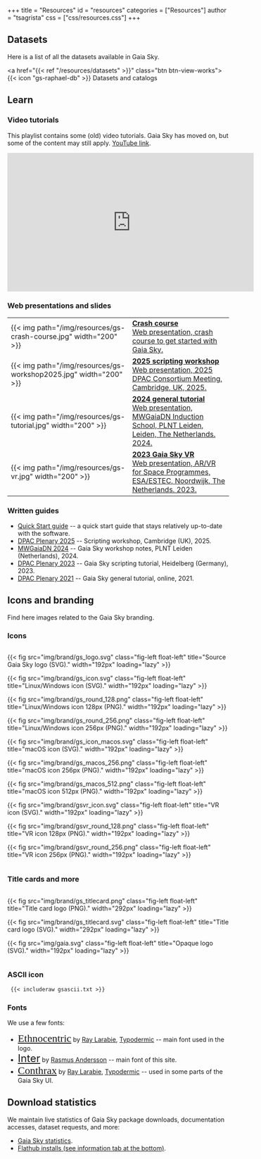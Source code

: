 +++
title = "Resources"
id = "resources"
categories = ["Resources"]
author = "tsagrista"
css = ["css/resources.css"]
+++

## Datasets

Here is a list of all the datasets available in Gaia Sky.

<a href="{{< ref "/resources/datasets" >}}" class="btn btn-view-works">{{< icon "gs-raphael-db" >}} Datasets and catalogs</a>

## Learn

### Video tutorials

This playlist contains some (old) video tutorials. Gaia Sky has moved on, but some of the content may still apply. [YouTube link](https://www.youtube.com/playlist?list=PLDZ2SS9VxN5sKQUO_60Eceuft9M1OQogE).

<iframe width="560" height="315" src="https://www.youtube.com/embed/videoseries?si=X3mMDW_VW6tMqhtg&amp;list=PLDZ2SS9VxN5sKQUO_60Eceuft9M1OQogE" title="YouTube video player" frameborder="0" allow="accelerometer; autoplay; clipboard-write; encrypted-media; gyroscope; picture-in-picture; web-share" referrerpolicy="strict-origin-when-cross-origin" allowfullscreen></iframe>

### Web presentations and slides

|                          |                                                        |
|--------------------------|--------------------------------------------------------|
|{{< img path="/img/resources/gs-crash-course.jpg" width="200" >}} | [**Crash course**<br>Web presentation, crash course to get started with Gaia Sky.](https://gaia.ari.uni-heidelberg.de/gaiasky/presentation/gaiasky-crash-course/)            |
|{{< img path="/img/resources/gs-workshop2025.jpg" width="200" >}} | [**2025 scripting workshop**<br>Web presentation, 2025 DPAC Consortium Meeting, Cambridge, UK, 2025.](https://gaia.ari.uni-heidelberg.de/gaiasky/presentation/202504/)            |
|{{< img path="/img/resources/gs-tutorial.jpg" width="200" >}} | [**2024 general tutorial**<br>Web presentation, MWGaiaDN Induction School, PLNT Leiden, Leiden, The Netherlands. 2024.](https://gaia.ari.uni-heidelberg.de/gaiasky/presentation/202402/mwgaiadn/)            |
|{{< img path="/img/resources/gs-vr.jpg" width="200" >}} | [**2023 Gaia Sky VR**<br>Web presentation, AR/VR for Space Programmes, ESA/ESTEC, Noordwijk, The Netherlands. 2023.](https://gaia.ari.uni-heidelberg.de/gaiasky/presentation/202312/)            |


### Written guides

- [Quick Start guide](http://docs.gaiasky.space/master/Quick-start-guide.html) -- a quick start guide that stays relatively up-to-date with the software.
- [DPAC Plenary 2025](http://docs.gaiasky.space/master/workshops/dpac-plenary-cambridge-2025.html) -- Scripting workshop, Cambridge (UK), 2025.
- [MWGaiaDN 2024](http://docs.gaiasky.space/master/workshops/mwgaiadn-plntleiden-2024.html) -- Gaia Sky workshop notes, PLNT Leiden (Netherlands), 2024.
- [DPAC Plenary 2023](http://docs.gaiasky.space/3.5.8/workshops/dpac-plenary-hdb-2023.html) -- Gaia Sky scripting tutorial, Heidelberg (Germany), 2023.
- [DPAC Plenary 2021](http://docs.gaiasky.space/3.5.8/workshops/dpac-plenary-online-2021.html) -- Gaia Sky general tutorial, online, 2021.

## Icons and branding

Find here images related to the Gaia Sky branding.

### Icons

<div style="display: inline-table;">

{{< fig src="img/brand/gs_logo.svg" class="fig-left float-left" title="Source Gaia Sky logo (SVG)." width="192px" loading="lazy" >}}

{{< fig src="img/brand/gs_icon.svg" class="fig-left float-left" title="Linux/Windows icon (SVG)." width="192px" loading="lazy" >}}

{{< fig src="img/brand/gs_round_128.png" class="fig-left float-left" title="Linux/Windows icon 128px (PNG)." width="192px" loading="lazy" >}}

{{< fig src="img/brand/gs_round_256.png" class="fig-left float-left" title="Linux/Windows icon 256px (PNG)." width="192px" loading="lazy" >}}

{{< fig src="img/brand/gs_icon_macos.svg" class="fig-left float-left" title="macOS icon (SVG)." width="192px" loading="lazy" >}}

{{< fig src="img/brand/gs_macos_256.png" class="fig-left float-left" title="macOS icon 256px (PNG)." width="192px" loading="lazy" >}}

{{< fig src="img/brand/gs_macos_512.png" class="fig-left float-left" title="macOS icon 512px (PNG)." width="192px" loading="lazy" >}}

{{< fig src="img/brand/gsvr_icon.svg" class="fig-left float-left" title="VR icon (SVG)." width="192px" loading="lazy" >}}

{{< fig src="img/brand/gsvr_round_128.png" class="fig-left float-left" title="VR icon 128px (PNG)." width="192px" loading="lazy" >}}

{{< fig src="img/brand/gsvr_round_256.png" class="fig-left float-left" title="VR icon 256px (PNG)." width="192px" loading="lazy" >}}

</div>

### Title cards and more

<div style="display: inline-table;">

{{< fig src="img/brand/gs_titlecard.png" class="fig-left float-left" title="Title card logo (PNG)." width="292px" loading="lazy" >}}

{{< fig src="img/brand/gs_titlecard.svg" class="fig-left float-left" title="Title card logo (SVG)." width="292px" loading="lazy" >}}

{{< fig src="img/gaia.svg" class="fig-left float-left" title="Opaque logo (SVG)." width="192px" loading="lazy" >}}

</div>

### ASCII icon
```txt
 {{< includeraw gsascii.txt >}}
```

### Fonts

We use a few fonts:

-  <span style="font-size: 1.7em; font-family: ethnocentric;">[Ethnocentric](https://typodermicfonts.com/ethnocentric/)</span> by [Ray Larabie](https://en.wikipedia.org/wiki/Ray_Larabie), [Typodermic](https://typodermicfonts.com/) -- main font used in the logo.
- <span style="font-size: 1.7em; font-family: Inter;">[Inter](https://fonts.google.com/specimen/Inter?query=Inter)</span> by [Rasmus Andersson](https://rsms.me/inter) -- main font of this site.
- <span style="font-size: 1.7em; font-family: conthrax;">[Conthrax](https://typodermicfonts.com/conthrax/)</span> by [Ray Larabie](https://en.wikipedia.org/wiki/Ray_Larabie), [Typodermic](https://typodermicfonts.com/) -- used in some parts of the Gaia Sky UI.


## Download statistics

We maintain live statistics of Gaia Sky package downloads, documentation accesses, dataset requests, and more:

- [Gaia Sky statistics](https://gaia.ari.uni-heidelberg.de/gaiasky/stats).
- [Flathub installs (see information tab at the bottom)](https://flathub.org/apps/space.gaiasky.GaiaSky).

